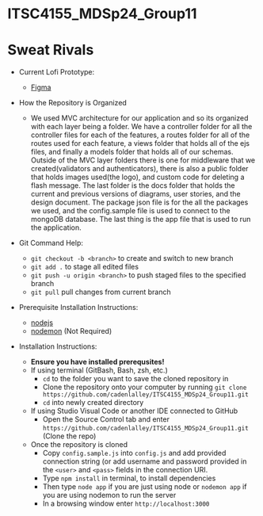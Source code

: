 # ITSC4155_MDSp24_Group11
# Sweat Rivals

* Current Lofi Prototype:
    * [Figma](https://www.figma.com/file/OS5jemh1gPtQJ20cy4WhP0/Sweat-Rivals-Lofi?type=design&node-id=0-1&mode=design&t=ATiqHcLSGq3mepPC-0)


* How the Repository is Organized
   * We used MVC architecture for our application and so its organized with each layer being a folder. We have a controller folder for all the controller files for each of the features, a routes folder for all of the routes used for each feature, a views folder that holds all of the ejs files, and finally a models folder that holds all of our schemas. Outside of the MVC layer folders there is one for middleware that we created(validators and authenticators), there is also a public folder that holds images used(the logo), and custom code for deleting a flash message. The last folder is the docs folder that holds the current and previous versions of diagrams, user stories, and the design document. The package json file is for the all the packages we used, and the config.sample file is used to connect to the mongoDB database. The last thing is the app file that is used to run the application.

* Git Command Help:
    * `git checkout -b <branch>` to create and switch to new branch
    * `git add .` to stage all edited files
    * `git push -u origin <branch>` to push staged files to the specified branch
    * `git pull` pull changes from current branch
      
* Prerequisite Installation Instructions:
   * [nodejs](https://nodejs.org/en/download) 
   * [nodemon](https://www.npmjs.com/package/nodemon) (Not Required)

* Installation Instructions:
    * **Ensure you have installed prerequsites!**
    * If using terminal (GitBash, Bash, zsh, etc.)
       * `cd` to the folder you want to save the cloned repository in
       * Clone the repository onto your computer by running `git clone https://github.com/cadenlalley/ITSC4155_MDSp24_Group11.git`
       * `cd` into newly created directory
    * If using Studio Visual Code or another IDE connected to GitHub
       * Open the Source Control tab and enter `https://github.com/cadenlalley/ITSC4155_MDSp24_Group11.git` (Clone the repo)
    * Once the repository is cloned
       * Copy `config.sample.js` into `config.js` and add provided connection string (or add username and password provided in the `<user>` and `<pass>` fields in the connection URI.
       * Type `npm install` in terminal, to install dependencies
       * Then type `node app` if you are just using node or `nodemon app` if you are using nodemon to run the server
       * In a browsing window enter `http://localhost:3000`
